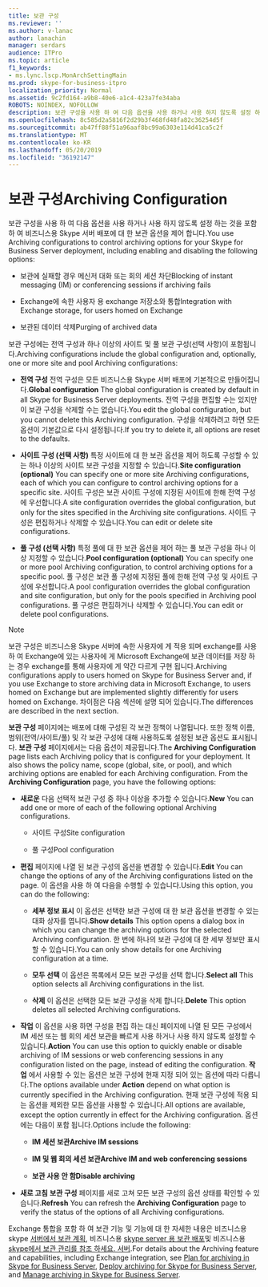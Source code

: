```yaml
---
title: 보관 구성
ms.reviewer: ''
ms.author: v-lanac
author: lanachin
manager: serdars
audience: ITPro
ms.topic: article
f1_keywords:
- ms.lync.lscp.MonArchSettingMain
ms.prod: skype-for-business-itpro
localization_priority: Normal
ms.assetid: 9c2fd164-a9b8-40e6-a1c4-423a7fe34aba
ROBOTS: NOINDEX, NOFOLLOW
description: 보관 구성을 사용 하 여 다음 옵션을 사용 하거나 사용 하지 않도록 설정 하는 것을 포함 하 여 비즈니스용 Skype 서버 배포에 대 한 보관 옵션을 제어 합니다.
ms.openlocfilehash: 8c585d2a5816f2d29b3f468fd48fa82c36254d5f
ms.sourcegitcommit: ab47ff88f51a96aaf8bc99a6303e114d41ca5c2f
ms.translationtype: MT
ms.contentlocale: ko-KR
ms.lasthandoff: 05/20/2019
ms.locfileid: "36192147"
---
```

# <a name="archiving-configuration"></a><span data-ttu-id="a80fa-103">보관 구성</span><span class="sxs-lookup"><span data-stu-id="a80fa-103">Archiving Configuration</span></span>
 
<span data-ttu-id="a80fa-104">보관 구성을 사용 하 여 다음 옵션을 사용 하거나 사용 하지 않도록 설정 하는 것을 포함 하 여 비즈니스용 Skype 서버 배포에 대 한 보관 옵션을 제어 합니다.</span><span class="sxs-lookup"><span data-stu-id="a80fa-104">You use Archiving configurations to control archiving options for your Skype for Business Server deployment, including enabling and disabling the following options:</span></span>
  
- <span data-ttu-id="a80fa-105">보관에 실패할 경우 메신저 대화 또는 회의 세션 차단</span><span class="sxs-lookup"><span data-stu-id="a80fa-105">Blocking of instant messaging (IM) or conferencing sessions if archiving fails</span></span>
    
- <span data-ttu-id="a80fa-106">Exchange에 속한 사용자 용 exchange 저장소와 통합</span><span class="sxs-lookup"><span data-stu-id="a80fa-106">Integration with Exchange storage, for users homed on Exchange</span></span>
    
- <span data-ttu-id="a80fa-107">보관된 데이터 삭제</span><span class="sxs-lookup"><span data-stu-id="a80fa-107">Purging of archived data</span></span>
    
<span data-ttu-id="a80fa-108">보관 구성에는 전역 구성과 하나 이상의 사이트 및 풀 보관 구성(선택 사항)이 포함됩니다.</span><span class="sxs-lookup"><span data-stu-id="a80fa-108">Archiving configurations include the global configuration and, optionally, one or more site and pool Archiving configurations:</span></span>
  
- <span data-ttu-id="a80fa-109">**전역 구성** 전역 구성은 모든 비즈니스용 Skype 서버 배포에 기본적으로 만들어집니다.</span><span class="sxs-lookup"><span data-stu-id="a80fa-109">**Global configuration** The global configuration is created by default in all Skype for Business Server deployments.</span></span> <span data-ttu-id="a80fa-110">전역 구성을 편집할 수는 있지만 이 보관 구성을 삭제할 수는 없습니다.</span><span class="sxs-lookup"><span data-stu-id="a80fa-110">You edit the global configuration, but you cannot delete this Archiving configuration.</span></span> <span data-ttu-id="a80fa-111">구성을 삭제하려고 하면 모든 옵션이 기본값으로 다시 설정됩니다.</span><span class="sxs-lookup"><span data-stu-id="a80fa-111">If you try to delete it, all options are reset to the defaults.</span></span>
    
- <span data-ttu-id="a80fa-112">**사이트 구성 (선택 사항)** 특정 사이트에 대 한 보관 옵션을 제어 하도록 구성할 수 있는 하나 이상의 사이트 보관 구성을 지정할 수 있습니다.</span><span class="sxs-lookup"><span data-stu-id="a80fa-112">**Site configuration (optional)** You can specify one or more site Archiving configurations, each of which you can configure to control archiving options for a specific site.</span></span> <span data-ttu-id="a80fa-113">사이트 구성은 보관 사이트 구성에 지정된 사이트에 한해 전역 구성에 우선합니다.</span><span class="sxs-lookup"><span data-stu-id="a80fa-113">A site configuration overrides the global configuration, but only for the sites specified in the Archiving site configurations.</span></span> <span data-ttu-id="a80fa-114">사이트 구성은 편집하거나 삭제할 수 있습니다.</span><span class="sxs-lookup"><span data-stu-id="a80fa-114">You can edit or delete site configurations.</span></span>
    
- <span data-ttu-id="a80fa-115">**풀 구성 (선택 사항)** 특정 풀에 대 한 보관 옵션을 제어 하는 풀 보관 구성을 하나 이상 지정할 수 있습니다.</span><span class="sxs-lookup"><span data-stu-id="a80fa-115">**Pool configuration (optional)** You can specify one or more pool Archiving configuration, to control archiving options for a specific pool.</span></span> <span data-ttu-id="a80fa-116">풀 구성은 보관 풀 구성에 지정된 풀에 한해 전역 구성 및 사이트 구성에 우선합니다.</span><span class="sxs-lookup"><span data-stu-id="a80fa-116">A pool configuration overrides the global configuration and site configuration, but only for the pools specified in Archiving pool configurations.</span></span> <span data-ttu-id="a80fa-117">풀 구성은 편집하거나 삭제할 수 있습니다.</span><span class="sxs-lookup"><span data-stu-id="a80fa-117">You can edit or delete pool configurations.</span></span>
    
> [!NOTE]
> <span data-ttu-id="a80fa-118">보관 구성은 비즈니스용 Skype 서버에 속한 사용자에 게 적용 되며 exchange를 사용 하 여 Exchange에 있는 사용자에 게 Microsoft Exchange에 보관 데이터를 저장 하는 경우 exchange를 통해 사용자에 게 약간 다르게 구현 됩니다.</span><span class="sxs-lookup"><span data-stu-id="a80fa-118">Archiving configurations apply to users homed on Skype for Business Server and, if you use Exchange to store archiving data in Microsoft Exchange, to users homed on Exchange but are implemented slightly differently for users homed on Exchange.</span></span> <span data-ttu-id="a80fa-119">차이점은 다음 섹션에 설명 되어 있습니다.</span><span class="sxs-lookup"><span data-stu-id="a80fa-119">The differences are described in the next section.</span></span> 
  
<span data-ttu-id="a80fa-p105">**보관 구성** 페이지에는 배포에 대해 구성된 각 보관 정책이 나열됩니다. 또한 정책 이름, 범위(전역/사이트/풀) 및 각 보관 구성에 대해 사용하도록 설정된 보관 옵션도 표시됩니다. **보관 구성** 페이지에서는 다음 옵션이 제공됩니다.</span><span class="sxs-lookup"><span data-stu-id="a80fa-p105">The **Archiving Configuration** page lists each Archiving policy that is configured for your deployment. It also shows the policy name, scope (global, site, or pool), and which archiving options are enabled for each Archiving configuration. From the **Archiving Configuration** page, you have the following options:</span></span>
- <span data-ttu-id="a80fa-123">**새로운** 다음 선택적 보관 구성 중 하나 이상을 추가할 수 있습니다.</span><span class="sxs-lookup"><span data-stu-id="a80fa-123">**New** You can add one or more of each of the following optional Archiving configurations.</span></span>
    
  - <span data-ttu-id="a80fa-124">사이트 구성</span><span class="sxs-lookup"><span data-stu-id="a80fa-124">Site configuration</span></span>
    
  - <span data-ttu-id="a80fa-125">풀 구성</span><span class="sxs-lookup"><span data-stu-id="a80fa-125">Pool configuration</span></span>
    
- <span data-ttu-id="a80fa-126">**편집** 페이지에 나열 된 보관 구성의 옵션을 변경할 수 있습니다.</span><span class="sxs-lookup"><span data-stu-id="a80fa-126">**Edit** You can change the options of any of the Archiving configurations listed on the page.</span></span> <span data-ttu-id="a80fa-127">이 옵션을 사용 하 여 다음을 수행할 수 있습니다.</span><span class="sxs-lookup"><span data-stu-id="a80fa-127">Using this option, you can do the following:</span></span>
    
  - <span data-ttu-id="a80fa-128">**세부 정보 표시** 이 옵션은 선택한 보관 구성에 대 한 보관 옵션을 변경할 수 있는 대화 상자를 엽니다.</span><span class="sxs-lookup"><span data-stu-id="a80fa-128">**Show details** This option opens a dialog box in which you can change the archiving options for the selected Archiving configuration.</span></span> <span data-ttu-id="a80fa-129">한 번에 하나의 보관 구성에 대 한 세부 정보만 표시할 수 있습니다.</span><span class="sxs-lookup"><span data-stu-id="a80fa-129">You can only show details for one Archiving configuration at a time.</span></span>
    
  - <span data-ttu-id="a80fa-130">**모두 선택** 이 옵션은 목록에서 모든 보관 구성을 선택 합니다.</span><span class="sxs-lookup"><span data-stu-id="a80fa-130">**Select all** This option selects all Archiving configurations in the list.</span></span>
    
  - <span data-ttu-id="a80fa-131">**삭제** 이 옵션은 선택한 모든 보관 구성을 삭제 합니다.</span><span class="sxs-lookup"><span data-stu-id="a80fa-131">**Delete** This option deletes all selected Archiving configurations.</span></span>
    
- <span data-ttu-id="a80fa-132">**작업** 이 옵션을 사용 하면 구성을 편집 하는 대신 페이지에 나열 된 모든 구성에서 IM 세션 또는 웹 회의 세션 보관을 빠르게 사용 하거나 사용 하지 않도록 설정할 수 있습니다.</span><span class="sxs-lookup"><span data-stu-id="a80fa-132">**Action** You can use this option to quickly enable or disable archiving of IM sessions or web conferencing sessions in any configuration listed on the page, instead of editing the configuration.</span></span> <span data-ttu-id="a80fa-133">**작업** 에서 사용할 수 있는 옵션은 보관 구성에 현재 지정 되어 있는 옵션에 따라 다릅니다.</span><span class="sxs-lookup"><span data-stu-id="a80fa-133">The options available under **Action** depend on what option is currently specified in the Archiving configuration.</span></span> <span data-ttu-id="a80fa-134">현재 보관 구성에 적용 되는 옵션을 제외한 모든 옵션을 사용할 수 있습니다.</span><span class="sxs-lookup"><span data-stu-id="a80fa-134">All options are available, except the option currently in effect for the Archiving configuration.</span></span> <span data-ttu-id="a80fa-135">옵션에는 다음이 포함 됩니다.</span><span class="sxs-lookup"><span data-stu-id="a80fa-135">Options include the following:</span></span>
    
  - <span data-ttu-id="a80fa-136">**IM 세션 보관**</span><span class="sxs-lookup"><span data-stu-id="a80fa-136">**Archive IM sessions**</span></span>
    
  - <span data-ttu-id="a80fa-137">**IM 및 웹 회의 세션 보관**</span><span class="sxs-lookup"><span data-stu-id="a80fa-137">**Archive IM and web conferencing sessions**</span></span>
    
  - <span data-ttu-id="a80fa-138">**보관 사용 안 함**</span><span class="sxs-lookup"><span data-stu-id="a80fa-138">**Disable archiving**</span></span>
    
- <span data-ttu-id="a80fa-139">**새로 고침** **보관 구성** 페이지를 새로 고쳐 모든 보관 구성의 옵션 상태를 확인할 수 있습니다.</span><span class="sxs-lookup"><span data-stu-id="a80fa-139">**Refresh** You can refresh the **Archiving Configuration** page to verify the status of the options of all Archiving configurations.</span></span>
    
<span data-ttu-id="a80fa-140">Exchange 통합을 포함 하 여 보관 기능 및 기능에 대 한 자세한 내용은 비즈니스용 skype [서버에서 보관 계획](../../../plan-your-deployment/archiving/archiving.md), 비즈니스용 [skype server 용 보관 배포](../../../deploy/deploy-archiving/deploy-archiving.md)및 비즈니스용 [skype에서 보관 관리를 참조 하세요. 서버](../../../manage/archiving/archiving.md).</span><span class="sxs-lookup"><span data-stu-id="a80fa-140">For details about the Archiving feature and capabilities, including Exchange integration, see [Plan for archiving in Skype for Business Server](../../../plan-your-deployment/archiving/archiving.md), [Deploy archiving for Skype for Business Server](../../../deploy/deploy-archiving/deploy-archiving.md), and [Manage archiving in Skype for Business Server](../../../manage/archiving/archiving.md).</span></span>

